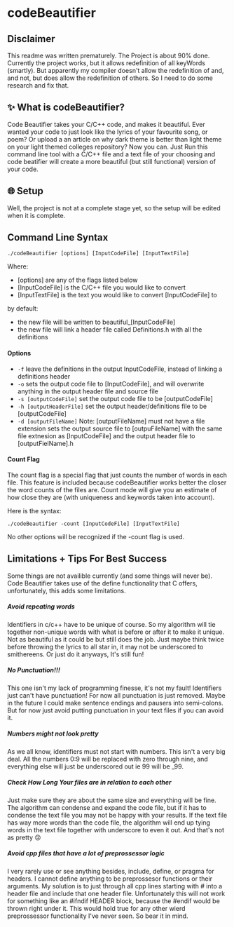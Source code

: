 # codeBeautifier

## Disclaimer
This readme was written prematurely. The Project is about 90% done.
Currently the project works, but it allows redefinition of all keyWords
(smartly). But apparently my compiler doesn't allow the redefinition of 
and, and not, but does allow the redefinition of others. So I need to do
some research and fix that.

<!-- what the project does, why to use it, examples, how to use it (installation), command line syntax-->
## :sparkles: What is codeBeautifier?


Code Beautifier takes your C/C++ code, and makes it beautiful.
Ever wanted your code to just look like the lyrics of your favourite song,
or poem? Or upload a an article on why dark theme is better than light theme 
on your light themed colleges repository? Now you can. Just Run this command 
line tool with a C/C++ file and a text file of your choosing and code beatifier
will create a more beautiful (but still functional) version of your code.

## :globe_with_meridians: Setup 

Well, the project is not at a complete stage yet, so the setup
will be edited when it is complete.
 
## Command Line Syntax 

``` 
./codeBeautifier [options] [InputCodeFile] [InputTextFile] 
```
Where:
 * [options] are any of the flags listed below
 * [InputCodeFile] is the C/C++ file you would like to convert
 * [InputTextFile] is the text you would like to convert [InputCodeFile] to
 
 by default:
 * the new file will be written to beautiful_[InputCodeFile]
 * the new file will link a header file called Definitions.h 
 with all the definitions
 
#### Options

* ```-f``` leave the definitions in the output InputCodeFile, 
instead of linking a definitions header
* ```-o``` sets the output code file to [InputCodeFile], and will overwrite
anything in the output header file and source file
* ```-s [outputCodeFile]``` set the output code file to be [outputCodeFile]
* ```-h [outputHeaderFile]``` set the output header/definitions file to be [outputCodeFile]
* ```-d [outputFileName]``` Note: [outputFileName] must not have a file extension
sets the output source file to [outpuFileName] with the same file extnesion as [InputCodeFile]
and the output header file to [outputFielName].h

#### Count Flag

The count flag is a special flag that just counts the number of words in each file.
This feature is included because codeBeautifier works better the closer the
word counts of the files are. Count mode will give you an estimate of how close
they are (with uniqueness and keywords taken into account).  

Here is the syntax:
```
./codeBeautifier -count [InputCodeFile] [InputTextFile]
```
No other options will be recognized if the -count flag is used.


## Limitations + Tips For Best Success
Some things are not availible currently (and some things will never be).
Code Beautifier takes use of the define functionality that C offers, unfortunately,
this adds some limitations.

##### Avoid repeating words
Identifiers in c/c++ have to be unique of course. So my algorithm will tie together non-unique words
with what is before or after it to make it unique. Not as beautiful as it could be but still does the job.
Just maybe think twice before throwing the lyrics to all star in, it may not be underscored to smithereens.
Or just do it anyways, It's still fun!

##### No Punctuation!!!
This one isn't my lack of programming finesse, it's not my fault!
Identifiers just can't have punctuation! For now all punctuation is just removed.
Maybe in the future I could make sentence endings and pausers into semi-colons. But for now
just avoid putting punctuation in your text files if you can avoid it.

##### Numbers might not look pretty
As we all know, identifiers must not start with numbers. This isn't a very big deal.
All the numbers 0:9 will be replaced with zero through nine, and everything else will just be
underscored out ie 99 will be _99.

##### Check How Long Your files are in relation to each other
Just make sure they are about the same size and everything will be fine. The algorithm can condense and expand
the code file, but if it has to condense the text file you may not be happy with your results. If the text file has
way more words than the code file, the algorithm will end up tying words in the text file together with underscore to 
even it out. And that's not as pretty :cry:

##### Avoid cpp files that have a lot of preprossessor logic
I very rarely use or see anything besides, include, define, or pragma for headers.
I cannot define anything to be preprossesor functions or their arguments. My solution is to just through all cpp lines
starting with # into a header file and include that one header file. Unfortunately this will not work for something like an
\#ifndif HEADER block, because the \#endif would be thrown right under it. This would hold true for any other wierd preprossessor
functionality I've never seen. So bear it in mind.

 
